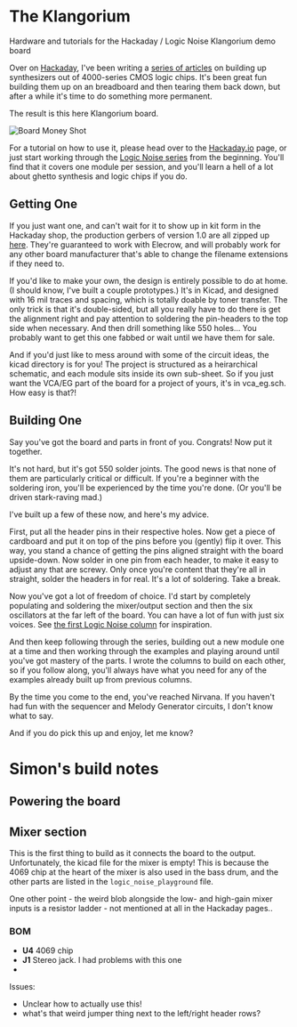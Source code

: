 # The Klangorium
Hardware and tutorials for the Hackaday / Logic Noise Klangorium demo board

Over on [Hackaday](https://www.hackaday.com), I've been writing a [series of articles](https://hackaday.com/tag/logic-noise/) on building up synthesizers out of 4000-series CMOS logic chips.  It's been great fun building them up on an breadboard and then tearing them back down, but after a while it's time to do something more permanent.

The result is this here Klangorium board.  

![Board Money Shot](https://github.com/hexagon5un/klangorium/blob/master/images/klangorium_board.jpg)

For a tutorial on how to use it, please head over to the [Hackaday.io](https://hackaday.io/project/6540-logic-noise-klangorium) page, or just start working through the [Logic Noise series](https://hackaday.com/tag/logic-noise/) from the beginning.  You'll find that it covers one module per session, and you'll learn a hell of a lot about ghetto synthesis and logic chips if you do.

## Getting One 

If you just want one, and can't wait for it to show up in kit form in the Hackaday shop, the production gerbers of version 1.0 are all zipped up [here](https://github.com/hexagon5un/klangorium/blob/master/kicad/gerbers/logic_noise_playground_elliot_williams.zip).  They're guaranteed to work with Elecrow, and will probably work for any other board manufacturer that's able to change the filename extensions if they need to.  

If you'd like to make your own, the design is entirely possible to do at home.  (I should know, I've built a couple prototypes.)  It's in Kicad, and designed with 16 mil traces and spacing, which is totally doable by toner transfer.  The only trick is that it's double-sided, but all you really have to do there is get the alignment right and pay attention to soldering the pin-headers to the top side when necessary.  And then drill something like 550 holes...  You probably want to get this one fabbed or wait until we have them for sale.

And if you'd just like to mess around with some of the circuit ideas, the kicad directory is for you!  The project is structured as a heirarchical schematic, and each module sits inside its own sub-sheet.  So if you just want the VCA/EG part of the board for a project of yours, it's in vca_eg.sch.  How easy is that?!

## Building One

Say you've got the board and parts in front of you.  Congrats!  Now put it together. 

It's not hard, but it's got 550 solder joints.  The good news is that none of them are particularly critical or difficult.  If you're a beginner with the soldering iron, you'll be experienced by the time you're done.  (Or you'll be driven stark-raving mad.)

I've built up a few of these now, and here's my advice.  

First, put all the header pins in their respective holes.  Now get a piece of cardboard and put it on top of the pins before you (gently) flip it over.  This way, you stand a chance of getting the pins aligned straight with the board upside-down.  Now solder in one pin from each header, to make it easy to adjust any that are screwy.  Only once you're content that they're all in straight, solder the headers in for real.  It's a lot of soldering.  Take a break.

Now you've got a lot of freedom of choice.  I'd start by completely populating and soldering the mixer/output section and then the six oscillators at the far left of the board.  You can have a lot of fun with just six voices.  See [the first Logic Noise column](https://hackaday.com/2015/02/04/logic-noise-sweet-sweet-oscillator-sounds/) for inspiration. 

And then keep following through the series, building out a new module one at a time and then working through the examples and playing around until you've got mastery of the parts.  I wrote the columns to build on each other, so if you follow along, you'll always have what you need for any of the examples already built up from previous columns.  

By the time you come to the end, you've reached Nirvana.  If you haven't had fun with the sequencer and Melody Generator circuits, I don't know what to say.  

And if you do pick this up and enjoy, let me know?  

# Simon's build notes

## Powering the board

## Mixer section

This is the first thing to build as it connects the board to the output. Unfortunately, the kicad file for the mixer is empty! This is because the 4069 chip at the heart of the mixer is also used in the bass drum, and the other parts are listed in the `logic_noise_playground` file. 

One other point - the weird blob alongside the low- and high-gain mixer inputs is a resistor ladder - not mentioned at all in the Hackaday pages..

### BOM

- **U4** 4069 chip
- **J1** Stereo jack. I had problems with this one
- 



Issues:

- Unclear how to actually use this!
- what's that weird jumper thing next to the left/right header rows? 








